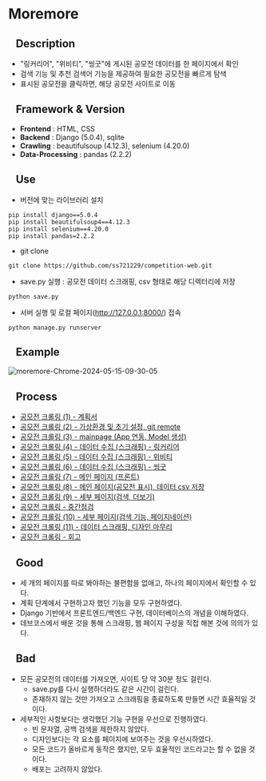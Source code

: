 # Moremore

## &nbsp;&nbsp;&nbsp;Description
- "링커리어", "위비티", "씽굿"에 게시된 공모전 데이터를 한 페이지에서 확인
- 검색 기능 및 추천 검색어 기능을 제공하여 필요한 공모전을 빠르게 탐색
- 표시된 공모전을 클릭하면, 해당 공모전 사이트로 이동

## &nbsp;&nbsp;&nbsp;Framework & Version
- **Frontend** : HTML, CSS
- **Backend** : Django (5.0.4), sqlite
- **Crawling** : beautifulsoup (4.12.3), selenium (4.20.0)
- **Data-Processing** : pandas (2.2.2)

## &nbsp;&nbsp;&nbsp;Use
- 버전에 맞는 라이브러리 설치
```shell
pip install django==5.0.4
pip install beautifulsoup4==4.12.3
pip install selenium==4.20.0
pip install pandas=2.2.2
```
- git clone
```shell
git clone https://github.com/ss721229/competition-web.git
```
- save.py 실행 : 공모전 데이터 스크래핑, csv 형태로 해당 디렉터리에 저장
```shell
python save.py
```
- 서버 실행 및 로컬 페이지(http://127.0.0.1:8000/) 접속
```shell
python manage.py runserver
```

## &nbsp;&nbsp;&nbsp;Example
![moremore-Chrome-2024-05-15-09-30-05](https://github.com/ss721229/competition-web/assets/53392184/132e8a1d-980b-45b0-8a67-bbe80677ce58)

## &nbsp;&nbsp;&nbsp;Process
- <a href="https://sanseo.tistory.com/66">공모전 크롤링 (1) - 계획서</a>
- <a href="https://sanseo.tistory.com/71">공모전 크롤링 (2) - 가상환경 및 초기 설정, git remote</a>
- <a href="https://sanseo.tistory.com/72">공모전 크롤링 (3) - mainpage (App 연동, Model 생성)</a>
- <a href="https://sanseo.tistory.com/73">공모전 크롤링 (4) - 데이터 수집 (스크래핑) - 링커리어</a>
- <a href="https://sanseo.tistory.com/77">공모전 크롤링 (5) - 데이터 수집 (스크래핑) - 위비티</a>
- <a href="https://sanseo.tistory.com/78">공모전 크롤링 (6) - 데이터 수집 (스크래핑) - 씽굿</a>
- <a href="https://sanseo.tistory.com/81">공모전 크롤링 (7) - 메인 페이지 (프론트)</a>
- <a href="https://sanseo.tistory.com/83">공모전 크롤링 (8) - 메인 페이지(공모전 표시), 데이터 csv 저장</a>
- <a href="https://sanseo.tistory.com/86">공모전 크롤링 (9) - 세부 페이지(검색, 더보기)</a>
- <a href="https://sanseo.tistory.com/89">공모전 크롤링 - 중간점검</a>
- <a href="https://sanseo.tistory.com/95">공모전 크롤링 (10) - 세부 페이지(검색 기능, 페이지네이션)</a>
- <a href="https://sanseo.tistory.com/96">공모전 크롤링 (11) - 데이터 스크래핑, 디자인 마무리</a>
- <a href="https://sanseo.tistory.com/97">공모전 크롤링 - 회고</a>


## &nbsp;&nbsp;&nbsp;Good
- 세 개의 페이지를 따로 봐야하는 불편함을 없애고, 하나의 페이지에서 확인할 수 있다.
- 계획 단계에서 구현하고자 했던 기능을 모두 구현하였다.
- Django 기반에서 프론트엔드/백엔드 구현, 데이터베이스의 개념을 이해하였다.
- 데브코스에서 배운 것을 통해 스크래핑, 웹 페이지 구성을 직접 해본 것에 의의가 있다.

## &nbsp;&nbsp;&nbsp;Bad
- 모든 공모전의 데이터를 가져오면, 사이트 당 약 30분 정도 걸린다.
  - save.py를 다시 실행하더라도 같은 시간이 걸린다.
  - 존재하지 않는 것만 가져오고 스크래핑을 종료하도록 만들면 시간 효율적일 것이다.
- 세부적인 사항보다는 생각했던 기능 구현을 우선으로 진행하였다.
  - 빈 문자열, 공백 검색을 제한하지 않았다.
  - 디자인보다는 각 요소를 페이지에 보여주는 것을 우선시하였다.
  - 모든 코드가 올바르게 동작은 했지만, 모두 효율적인 코드라고는 할 수 없을 것이다.
  - 배포는 고려하지 않았다.

